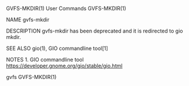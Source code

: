 GVFS-MKDIR(1)                                                                                   User Commands                                                                                   GVFS-MKDIR(1)

NAME
       gvfs-mkdir

DESCRIPTION
       gvfs-mkdir has been deprecated and it is redirected to gio mkdir.

SEE ALSO
       gio(1), GIO commandline tool[1]

NOTES
        1. GIO commandline tool
           https://developer.gnome.org/gio/stable/gio.html

gvfs                                                                                                                                                                                            GVFS-MKDIR(1)
